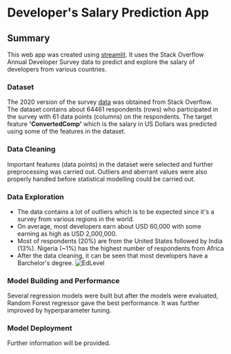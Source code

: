 # Developer's Salary Prediction App

## Summary

This web app was created using [streamlit](https://https://streamlit.io). It uses the Stack Overflow Annual Developer Survey data to  predict and explore the salary of developers from various countries.

### Dataset

The 2020 version of the survey [data](https://insights.stackoverflow.com/survey/) was obtained from Stack Overflow. The dataset contains about 64461 respondents (rows) who participated in the survey with 61 data points (columns) on the respondents. The target feature **'ConvertedComp'** which is the salary in US Dollars was predicted using some of the features in the dataset.

### Data Cleaning

Important features (data points) in the dataset were selected and further preprocessing was carried out. Outliers and aberrant values were also properly handled before statistical modelling could be carried out.

### Data Exploration

* The data contains a lot of outliers which is to be expected since it's a survey from various regions in the world. 
* On average, most developers earn about USD 60,000 with some earning as high as USD 2,000,000. 
* Most of respondents (20%) are from the United States followed by India (13%). Nigeria (~1%) has the highest number of respondents from Africa
* After the data cleaning, it can be seen that most developers have a Barchelor's degree.
![EdLevel](https://i.postimg.cc/L8T7mWWn/EdLevel.png)

### Model Building and Performance

Several regression models were built but after the models were evaluated, Random Forest regressor gave the best performance. It was further improved by hyperparameter tuning.

### Model Deployment

Further information will be provided.
